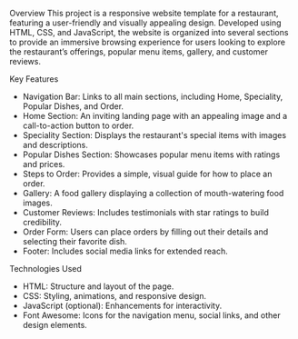 Overview
This project is a responsive website template for a restaurant, featuring a user-friendly and visually appealing design. Developed using HTML, CSS, and JavaScript, the website is organized into several sections to provide an immersive browsing experience for users looking to explore the restaurant’s offerings, popular menu items, gallery, and customer reviews.

Key Features
- Navigation Bar: Links to all main sections, including Home, Speciality, Popular Dishes, and Order.
- Home Section: An inviting landing page with an appealing image and a call-to-action button to order.
- Speciality Section: Displays the restaurant's special items with images and descriptions.
- Popular Dishes Section: Showcases popular menu items with ratings and prices.
- Steps to Order: Provides a simple, visual guide for how to place an order.
- Gallery: A food gallery displaying a collection of mouth-watering food images.
- Customer Reviews: Includes testimonials with star ratings to build credibility.
- Order Form: Users can place orders by filling out their details and selecting their favorite dish.
- Footer: Includes social media links for extended reach.
  
Technologies Used
- HTML: Structure and layout of the page.
- CSS: Styling, animations, and responsive design.
- JavaScript (optional): Enhancements for interactivity.
- Font Awesome: Icons for the navigation menu, social links, and other design elements.
